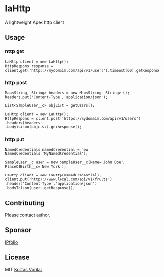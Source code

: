 # laHttp
A lightweight Apex http client


## Usage

### http get

```apex
LaHttp client = new LaHttp();
HttpRespons response = client.get('https://mydomaim.com/api/v1/users').timeout(60).getResponse();
```


### http post

```apex
Map<String, String> headers = new Map<String, String> ();
headers.put('Content-Type','application/json');

List<SampleUser__c> objList = getUsers();

LaHttp client = new LaHttp();
HttpRespons = client.post('https://mydomaim.com/api/v1/users')
.headers(headers)
.bodyToJson(objList).getResponse();
```

### http put

```apex
NamedCredentials namedCredential = new NamedCredentials('MyNamedCredential'); 

SampleUser__c user = new SampleUser__c(Name='John Doe', PlaceOfBirth__c='New York');

LaHttp client = new LaHttp(namedCredential);
client.put('https://www.local.com/api/v1/fruits')
.header('Content-Type','application/json')
.bodyToJson(user).getResponse();
```

## Contributing
Please contact author.

## Sponsor
[IPfolio](https://www.ipfolio.com)

## License
MIT [Kostas Vorilas](mailto:kvorilas@gmail.com)
